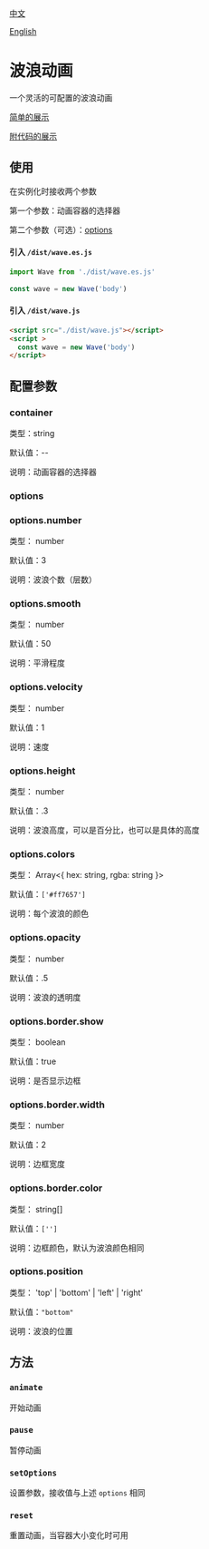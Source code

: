 <a href="https://github.com/QiShaoXuan/wavejs/blob/master/README.md">中文</a>

<a href="https://github.com/QiShaoXuan/wavejs/blob/master/README_en.md">English</a>

# 波浪动画

一个灵活的可配置的波浪动画

<a href="https://qishaoxuan.github.io/wavejs/">简单的展示</a>

<a href="https://qishaoxuan.github.io/css_tricks/notCSS/wave.html">附代码的展示</a>

## 使用

在实例化时接收两个参数

第一个参数：动画容器的选择器

第二个参数（可选）：[options](#options)

#### 引入 `/dist/wave.es.js`
```js
import Wave from './dist/wave.es.js'
  
const wave = new Wave('body')
```
#### 引入 `/dist/wave.js`
```html
<script src="./dist/wave.js"></script>
<script >
  const wave = new Wave('body')
</script>
```

## 配置参数

### container
类型：string

默认值：--

说明：动画容器的选择器

### options
### options.number 
类型： number

默认值：3

说明：波浪个数（层数）
### options.smooth 
类型： number

默认值：50

说明：平滑程度

### options.velocity  
类型： number

默认值：1

说明：速度
### options.height 
类型： number

默认值：.3

说明：波浪高度，可以是百分比，也可以是具体的高度
### options.colors
类型： Array<{ hex: string, rgba: string }> 

默认值：`['#ff7657']`

说明：每个波浪的颜色
### options.opacity 
类型： number 

默认值：.5

说明：波浪的透明度
### options.border.show
类型： boolean

默认值：true

说明：是否显示边框
### options.border.width
类型： number

默认值：2

说明：边框宽度
### options.border.color
类型： string[] 

默认值：`['']`

说明：边框颜色，默认为波浪颜色相同
### options.position
类型： 'top' | 'bottom' | 'left' | 'right' 

默认值：`"bottom"`

说明：波浪的位置

## 方法

### `animate`
开始动画
### `pause`
暂停动画
### `setOptions`
设置参数，接收值与上述 `options` 相同
### `reset`
重置动画，当容器大小变化时可用

